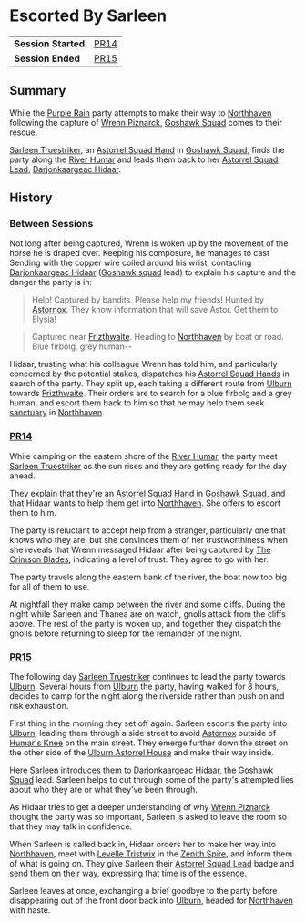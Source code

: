 # Escorted By Sarleen

|||
| --- | --- |
| **Session Started** | [PR14](../../sessions/PR14.md) | storyline.2
| **Session Ended** | [PR15](../../sessions/PR15.md) |

## Summary

While the [Purple Rain](../../campaigns/C1-purple-rain.md) party attempts to make their way to [Northhaven](../../places/settlements/cities/northhaven.md) following the capture of [Wrenn Piznarck](../../characters/wrenn-piznarck.md), [Goshawk Squad](../../organisations/government/astorrel/squads/goshawk-squad.md) comes to their rescue.

[Sarleen Truestriker](../../characters/sarleen-truestriker.md), an [Astorrel Squad Hand](../../organisations/government/astorrel/ranks/astorrel-squad-hand.md) in [Goshawk Squad](../../organisations/government/astorrel/squads/goshawk-squad.md), finds the party along the [River Humar](../../places/topography/rivers-lakes/river-humar.md) and leads them back to her [Astorrel Squad Lead](../../organisations/government/astorrel/ranks/astorrel-squad-lead.md), [Darjonkaargeac Hidaar](../../characters/darjonkaargeac-hidaar.md).

## History

### Between Sessions

Not long after being captured, Wrenn is woken up by the movement of the horse he is draped over. Keeping his composure, he manages to cast Sending with the copper wire coiled around his wrist, contacting [Darjonkaargeac Hidaar](../../characters/darjonkaargeac-hidaar.md) ([Goshawk squad](../../organisations/government/astorrel/squads/goshawk-squad.md) lead) to explain his capture and the danger the party is in:

> Help! Captured by bandits. Please help my friends! Hunted by [Astornox](../../organisations/government/astornox/astornox.md). They know information that will save Astor. Get them to Elysia!

> Captured near [Frizthwaite](../../places/settlements/villages/frizthwaite.md). Heading to [Northhaven](../../places/settlements/cities/northhaven.md) by boat or road. Blue firbolg, grey human--

Hidaar, trusting what his colleague Wrenn has told him, and particularly concerned by the potential stakes, dispatches his [Astorrel Squad Hands](../../organisations/government/astorrel/ranks/astorrel-squad-hand.md) in search of the party. They split up, each taking a different route from [Ulburn](../../places/settlements/villages/ulburn.md) towards [Frizthwaite](../../places/settlements/villages/frizthwaite.md). Their orders are to search for a blue firbolg and a grey human, and escort them back to him so that he may help them seek [sanctuary](../../organisations/government/astorrel/sanctuary.md) in [Northhaven](../../places/settlements/cities/northhaven.md).

### [PR14](../../sessions/PR14.md)

While camping on the eastern shore of the [River Humar](../../places/topography/rivers-lakes/river-humar.md), the party meet [Sarleen Truestriker](../../characters/sarleen-truestriker.md) as the sun rises and they are getting ready for the day ahead.

They explain that they're an [Astorrel Squad Hand](../../organisations/government/astorrel/ranks/astorrel-squad-hand.md) in [Goshawk Squad](../../organisations/government/astorrel/squads/goshawk-squad.md), and that Hidaar wants to help them get into [Northhaven](../../places/settlements/cities/northhaven.md). She offers to escort them to him.

The party is reluctant to accept help from a stranger, particularly one that knows who they are, but she convinces them of her trustworthiness when she reveals that Wrenn messaged Hidaar after being captured by [The Crimson Blades](../../organisations/criminals/the-crimson-blades.md), indicating a level of trust. They agree to go with her.

The party travels along the eastern bank of the river, the boat now too big for all of them to use.

At nightfall they make camp between the river and some cliffs. During the night while Sarleen and Thanea are on watch, gnolls attack from the cliffs above. The rest of the party is woken up, and together they dispatch the gnolls before returning to sleep for the remainder of the night.

### [PR15](../../sessions/PR15.md)

The following day [Sarleen Truestriker](../../characters/sarleen-truestriker.md) continues to lead the party towards [Ulburn](../../places/settlements/villages/ulburn.md). Several hours from [Ulburn](../../places/settlements/villages/ulburn.md) the party, having walked for 8 hours, decides to camp for the night along the riverside rather than push on and risk exhaustion.

First thing in the morning they set off again. Sarleen escorts the party into [Ulburn](../../places/settlements/villages/ulburn.md), leading them through a side street to avoid [Astornox](../../organisations/government/astornox/astornox.md) outside of [Humar's Knee](../../places/buildings/inns-taverns/humars-knee.md) on the main street. They emerge further down the street on the other side of the [Ulburn Astorrel House](../../places/buildings/government/ulburn-astorrel-house.md) and make their way inside.

Here Sarleen introduces them to [Darjonkaargeac Hidaar](../../characters/darjonkaargeac-hidaar.md), the [Goshawk Squad](../../organisations/government/astorrel/squads/goshawk-squad.md) lead. Sarleen helps to cut through some of the party's attempted lies about who they are or what they've been through.

As Hidaar tries to get a deeper understanding of why [Wrenn Piznarck](../../characters/wrenn-piznarck.md) thought the party was so important, Sarleen is asked to leave the room so that they may talk in confidence.

When Sarleen is called back in, Hidaar orders her to make her way into [Northhaven](../../places/settlements/cities/northhaven.md), meet with [Levelle Tristwix](../../characters/levelle-tristwix.md) in the [Zenith Spire](../../places/buildings/government/zenith-spire.md), and inform them of what is going on. They give Sarleen their [Astorrel Squad Lead](../../organisations/government/astorrel/ranks/astorrel-squad-lead.md) badge and send them on their way, expressing that time is of the essence.

Sarleen leaves at once, exchanging a brief goodbye to the party before disappearing out of the front door back into [Ulburn](../../places/settlements/villages/ulburn.md), headed for [Northhaven](../../places/settlements/cities/northhaven.md) with haste.
